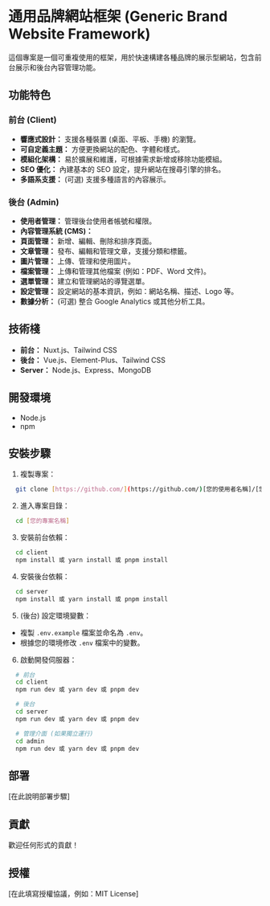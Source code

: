 # 通用品牌網站框架 (Generic Brand Website Framework)

這個專案是一個可重複使用的框架，用於快速構建各種品牌的展示型網站，包含前台展示和後台內容管理功能。

## 功能特色

### 前台 (Client)

*   **響應式設計：** 支援各種裝置 (桌面、平板、手機) 的瀏覽。
*   **可自定義主題：** 方便更換網站的配色、字體和樣式。
*   **模組化架構：** 易於擴展和維護，可根據需求新增或移除功能模組。
*   **SEO 優化：** 內建基本的 SEO 設定，提升網站在搜尋引擎的排名。
*   **多語系支援：** (可選) 支援多種語言的內容展示。

### 後台 (Admin)

*   **使用者管理：** 管理後台使用者帳號和權限。
*   **內容管理系統 (CMS)：**
  *   **頁面管理：** 新增、編輯、刪除和排序頁面。
  *   **文章管理：** 發布、編輯和管理文章，支援分類和標籤。
  *   **圖片管理：** 上傳、管理和使用圖片。
  *   **檔案管理：** 上傳和管理其他檔案 (例如：PDF、Word 文件)。
*   **選單管理：** 建立和管理網站的導覽選單。
*   **設定管理：** 設定網站的基本資訊，例如：網站名稱、描述、Logo 等。
*   **數據分析：** (可選) 整合 Google Analytics 或其他分析工具。

## 技術棧

*   **前台：** Nuxt.js、Tailwind CSS
*   **後台：** Vue.js、Element-Plus、Tailwind CSS
*   **Server：** Node.js、Express、MongoDB

## 開發環境

*   Node.js
*   npm

## 安裝步驟

1.  複製專案：

  ```bash
    git clone [https://github.com/](https://github.com/)[您的使用者名稱]/[您的專案名稱].git
  ```

2.  進入專案目錄：

  ```bash
    cd [您的專案名稱]
  ```

3.  安裝前台依賴：

  ```bash
    cd client
    npm install 或 yarn install 或 pnpm install
  ```

4.  安裝後台依賴：

  ```bash
    cd server
    npm install 或 yarn install 或 pnpm install
  ```

5.  (後台) 設定環境變數：

  *   複製 `.env.example` 檔案並命名為 `.env`。
  *   根據您的環境修改 `.env` 檔案中的變數。

6.  啟動開發伺服器：

  ```bash
    # 前台
    cd client
    npm run dev 或 yarn dev 或 pnpm dev

    # 後台
    cd server
    npm run dev 或 yarn dev 或 pnpm dev

    # 管理介面 (如果獨立運行)
    cd admin
    npm run dev 或 yarn dev 或 pnpm dev
  ```

## 部署

[在此說明部署步驟]

## 貢獻

歡迎任何形式的貢獻！

## 授權

[在此填寫授權協議，例如：MIT License]